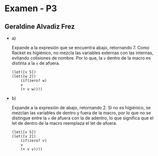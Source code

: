 # Examen - P3
## Geraldine Alvadiz Frez

- a) 

    Expande a la expresión que se encuentra abajo, retornando 7. Como Racket es higiénico, no mezcla las variables externas con las internas, evitando colisiones de nombre. Por lo que, la ```v``` dentro de la macro es distinta a la ```v``` de afuera.

    ```
    (let([v 5])
    (let([w 2])
        (if(zero? w)
        v
        (+ v w))))
    ```

- b) 

    Expande a la expresión de abajo, retornando 2. Si no es higiénico, se mezclan las variables de dentro y fuera de la macro, por lo que no se distingue entre la ```v``` de afuera con la de adentro, lo que significa que el let de dentro de la macro reemplaza el let de afuera.

    ```
    (let([v 5])
    (let([v 2])
        (if(zero? v)
        v
        (+ v v))))
    ```